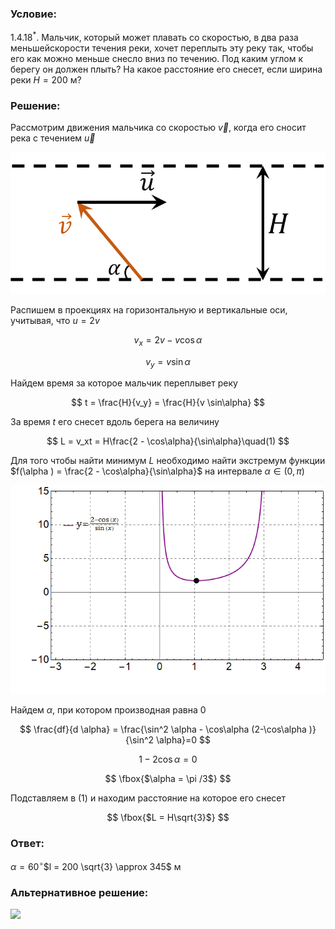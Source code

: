###  Условие:

$1.4.18^*.$ Мальчик, который может плавать со скоростью, в два раза меньшейскорости течения реки, хочет переплыть эту реку так, чтобы его как можно меньше снесло вниз по течению. Под каким углом к берегу он должен плыть? На какое расстояние его снесет, если ширина реки $H = 200$ м?

###  Решение:

Рассмотрим движения мальчика со скоростью $\vec{v}$, когда его сносит река с течением $\vec{u}$

![ Представление $\vec{v'}$ как суммы двух векторов |714x321, 42%](../../img/1.4.18/draw.png)

Распишем в проекциях на горизонтальную и вертикальные оси, учитывая, что $u = 2v$

$$
v_x = 2v - v \cos\alpha
$$

$$
v_y = v \sin\alpha
$$

Найдем время за которое мальчик переплывет реку

$$
t = \frac{H}{v_y} = \frac{H}{v \sin\alpha}
$$

За время $t$ его снесет вдоль берега на величину

$$
L = v_xt = H\frac{2 - \cos\alpha}{\sin\alpha}\quad(1)
$$

Для того чтобы найти минимум $L$ необходимо найти экстремум функции $f(\alpha ) = \frac{2 - \cos\alpha}{\sin\alpha}$ на интервале $\alpha\in (0,\pi )$

![ График функции $f(\alpha ) = \frac{2 - \cos\alpha}{\sin\alpha}$ |672x445, 59%](../../img/1.4.18/graph.png)

Найдем $\alpha$, при котором производная равна $0$

$$
\frac{df}{d \alpha} = \frac{\sin^2 \alpha - \cos\alpha (2-\cos\alpha )}{\sin^2 \alpha}=0
$$

$$
1-2 \cos\alpha =0
$$

$$
\fbox{$\alpha = \pi /3$}
$$

Подставляем в $(1)$ и находим расстояние на которое его снесет

$$
\fbox{$L = H\sqrt{3}$}
$$

###  Ответ:

$\alpha = 60^{\circ}$$l = 200 \sqrt{3} \approx 345$ м

###  Альтернативное решение:

![](https://www.youtube.com/embed/B8YqZELln3M)